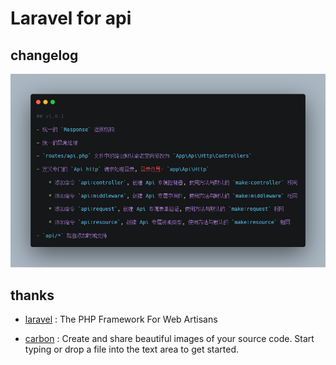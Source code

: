 # Laravel for api

## changelog

![v1.0.1](changelog/v1.0.1.png)

## thanks

- [laravel](https://laravel.com) : The PHP Framework For Web Artisans

- [carbon](https://carbon.now.sh) : Create and share beautiful images of your source code. Start typing or drop a file into the text area to get started.
